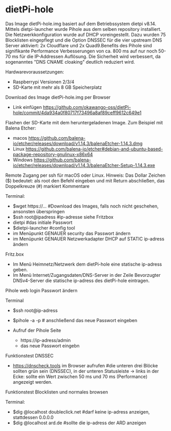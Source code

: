 # dietPi-hole

Das Image dietPi-hole.img basiert auf dem Betriebssystem dietpi v8.14. Mittels dietpi-launcher wurde Pihole aus dem selben repository installiert. Die Netzwerkkonfiguration wurde auf DHCP voreingestellt. Dazu wurden 75 Blocklisten eingepflegt und die Option DNSSEC für die vier upstream DNS Server aktiviert: 2x Cloudflare und 2x Quad9.Benefits des Pihole sind signifikante Performance Verbesserungen von ca. 800 ms auf nur noch 50-70 ms für die IP-Addressen Auflösung. Die Sicherheit wird verbessert, da sogenanntes "DNS CNAME cloaking" deutlich reduziert wird.

Hardwarevoraussetzungen: 
- Raspberrypi Versionen 2/3/4
- SD-Karte mit mehr als 8 GB Speicherplatz

Download des Image dietPi-hole.img per Browser
- Link einfügen https://github.com/okawango-oss/dietPi-hole/commit/4da934a0f80717f73496a8af89ceff9612c649e1

Flashen der SD-Karte mit dem heruntergeladenen Image.
Zum Beispiel mit Balena Etcher:
- macos https://github.com/balena-io/etcher/releases/download/v1.14.3/balenaEtcher-1.14.3.dmg
- Linux https://github.com/balena-io/etcher#debian-and-ubuntu-based-package-repository-gnulinux-x86x64
- Windows https://github.com/balena-io/etcher/releases/download/v1.14.3/balenaEtcher-Setup-1.14.3.exe

Remote Zugang per ssh für macOS oder Linux. 
Hinweis: Das Dollar Zeichen ($) bedeutet: als root den Befehl eingeben und mit Return abschließen, das
         Doppelkreuze (#) markiert Kommentare 

Terminal:
- $wget https://... #Download des Images, falls noch nicht geschehen, ansonsten überspringen
- $ssh root@ipadress #ip-adresse siehe Fritzbox
- dietpi #das initiale Passwort
- $dietpi-launcher #config tool
- im Menüpunkt GENAUER security das Passwort ändern
- im Menüpunkt GENAUER Netzwerkadapter DHCP auf STATIC ip-adress ändern

Fritz.box

- Im Menü Heimnetz/Netzwerk dem dietPi-hole eine statische ip-adress geben.
- Im Menü Internet/Zugangsdaten/DNS-Server in der Zeile Bevorzugter DNSv4-Server die statische ip-adress des dietPi-hole eintragen.

Pihole web login Passwort ändern

Terminal
- $ssh root@ip-adress
- $pihole -a -p # anschließend das neue Passwort eingeben

- Aufruf der Pihole Seite
  - https://ip-adress/admin
  - das neue Passwort eingebn 

Funktionstest DNSSEC
  
  - https://dnscheck.tools im Browser aufrufen #die unteren drei Blöcke sollten grün sein (DNSSEC), in der unteren Statusleiste -> links in der Ecke: sollte ein Wert zwischen 50 ms und 70 ms (Performance) angezeigt werden.

Funktionstest Blocklisten und normales browsen

Terminal:
  - $dig @localhost doubleclick.net #darf keine ip-adress anzeigen, stattdessen 0.0.0.0
  - $dig @localhost ard.de #sollte die ip-adress der ARD anzeigen

